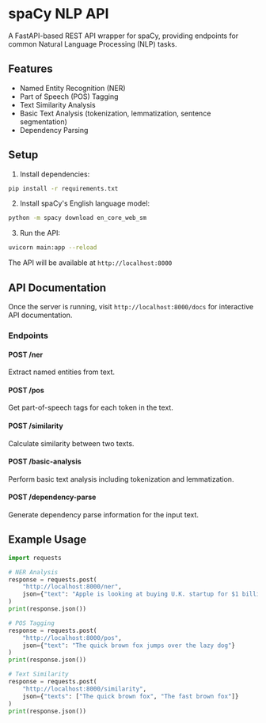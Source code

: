 # spaCy NLP API

A FastAPI-based REST API wrapper for spaCy, providing endpoints for common Natural Language Processing (NLP) tasks.

## Features

- Named Entity Recognition (NER)
- Part of Speech (POS) Tagging
- Text Similarity Analysis
- Basic Text Analysis (tokenization, lemmatization, sentence segmentation)
- Dependency Parsing

## Setup

1. Install dependencies:

```bash
pip install -r requirements.txt
```

2. Install spaCy's English language model:

```bash
python -m spacy download en_core_web_sm
```

3. Run the API:

```bash
uvicorn main:app --reload
```

The API will be available at `http://localhost:8000`

## API Documentation

Once the server is running, visit `http://localhost:8000/docs` for interactive API documentation.

### Endpoints

#### POST /ner

Extract named entities from text.

#### POST /pos

Get part-of-speech tags for each token in the text.

#### POST /similarity

Calculate similarity between two texts.

#### POST /basic-analysis

Perform basic text analysis including tokenization and lemmatization.

#### POST /dependency-parse

Generate dependency parse information for the input text.

## Example Usage

```python
import requests

# NER Analysis
response = requests.post(
    "http://localhost:8000/ner",
    json={"text": "Apple is looking at buying U.K. startup for $1 billion"}
)
print(response.json())

# POS Tagging
response = requests.post(
    "http://localhost:8000/pos",
    json={"text": "The quick brown fox jumps over the lazy dog"}
)
print(response.json())

# Text Similarity
response = requests.post(
    "http://localhost:8000/similarity",
    json={"texts": ["The quick brown fox", "The fast brown fox"]}
)
print(response.json())
```
